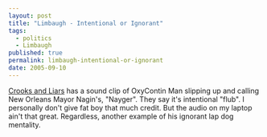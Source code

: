 ```yaml
---
layout: post
title: "Limbaugh - Intentional or Ignorant"
tags:
  - politics
  - Limbaugh
published: true
permalink: limbaugh-intentional-or-ignorant
date: 2005-09-10
---
```


<a href="http://www.crooksandliars.com/2005/09/09.html#a4871">Crooks and Liars</a> has a sound clip of OxyContin Man slipping up and calling New Orleans Mayor Nagin's, "Nayger".  They say it's intentional "flub".  I personally don't give fat boy that much credit.  But the audio on my laptop ain't that great.  Regardless, another example of his ignorant lap dog mentality.
